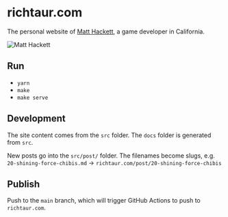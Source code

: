 # richtaur.com

The personal website of [Matt Hackett](https://twitter.com/richtaur), a game developer in California.

![Matt Hackett](https://i.imgur.com/LdPRkva.png)

## Run

* `yarn`
* `make`
* `make serve`

## Development

The site content comes from the `src` folder.
The `docs` folder is generated from `src`.

New posts go into the `src/post/` folder. The filenames become slugs, e.g.
`20-shining-force-chibis.md` -> `richtaur.com/post/20-shining-force-chibis`

## Publish

Push to the `main` branch, which will trigger GitHub Actions to push to `richtaur.com`.